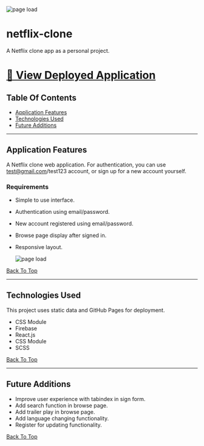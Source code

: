 ![page load](./readme-assets/app-demo.gif)

# netflix-clone

A Netflix clone app as a personal project.

# [🔗 View Deployed Application](https://hoang0211.github.io/netflix-clone/)

## Table Of Contents

- [Application Features](#Application-Features)
- [Technologies Used](#Technologies-Used)
- [Future Additions](#Future-Additions)

---

## Application Features

A Netflix clone web application. For authentication, you can use test@gmail.com/test123 account, or sign up for a new account yourself.

### Requirements

- Simple to use interface.
- Authentication using email/password.
- New account registered using email/password.
- Browse page display after signed in.
- Responsive layout.

  ![page load](./readme-assets/responsive-layout.gif)

[Back To Top](#Table-Of-Contents)

---

## Technologies Used

This project uses static data and GitHub Pages for deployment.

- CSS Module
- Firebase
- React.js
- CSS Module
- SCSS

[Back To Top](#Table-Of-Contents)

---

## Future Additions

- Improve user experience with tabindex in sign form.
- Add search function in browse page.
- Add trailer play in browse page.
- Add language changing functionality.
- Register for updating functionality.

[Back To Top](#Table-Of-Contents)
